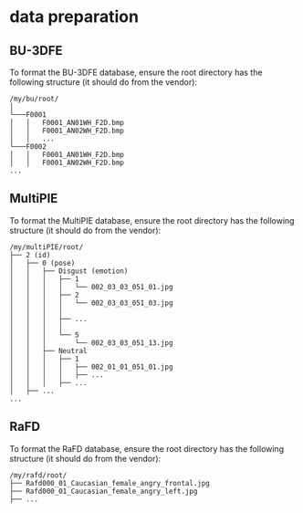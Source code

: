 # data preparation

## BU-3DFE

To format the BU-3DFE database, ensure the root directory has the following structure (it should do from the vendor):

```
/my/bu/root/
│
└───F0001
│   │   F0001_AN01WH_F2D.bmp
│   │   F0001_AN02WH_F2D.bmp
│   │   ... 
└───F0002
│   │   F0001_AN01WH_F2D.bmp
│   │   F0001_AN02WH_F2D.bmp
...
```

## MultiPIE

To format the MultiPIE database, ensure the root directory has the following structure (it should do from the vendor):

```
/my/multiPIE/root/
├── 2 (id)
│   ├── 0 (pose)
│   │   ├── Disgust (emotion)
│   │   │   ├── 1
│   │   │   │   └── 002_03_03_051_01.jpg
│   │   │   ├── 2
│   │   │   │   └── 002_03_03_051_03.jpg
│   │   │   │   
│   │   │   ├── ...
│   │   │   │   
│   │   │   └── 5
│   │   │       └── 002_03_03_051_13.jpg
│   │   ├── Neutral
│   │   │   ├── 1
│   │   │   │   ├── 002_01_01_051_01.jpg
│   │   │   │   ├── ...
│   │   │   ├── ...
│   ├── ...
...
```

## RaFD

To format the RaFD database, ensure the root directory has the following structure (it should do from the vendor):

```
/my/rafd/root/
├── Rafd000_01_Caucasian_female_angry_frontal.jpg 
├── Rafd000_01_Caucasian_female_angry_left.jpg
├── ...